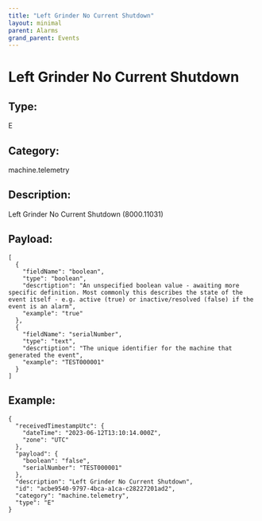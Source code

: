 ```yaml
---
title: "Left Grinder No Current Shutdown"
layout: minimal
parent: Alarms
grand_parent: Events
---
```


# Left Grinder No Current Shutdown

## Type:

E

## Category:

machine.telemetry

## Description: 

Left Grinder No Current Shutdown (8000.11031)

## Payload:

```
[
  {
    "fieldName": "boolean",
    "type": "boolean",
    "descrtiption": "An unspecified boolean value - awaiting more specific definition. Most commonly this describes the state of the event itself - e.g. active (true) or inactive/resolved (false) if the event is an alarm",
    "example": "true"
  },
  {
    "fieldName": "serialNumber",
    "type": "text",
    "descrtiption": "The unique identifier for the machine that generated the event",
    "example": "TEST000001"
  }
]
```

## Example:

```
{
  "receivedTimestampUtc": {
    "dateTime": "2023-06-12T13:10:14.000Z",
    "zone": "UTC"
  },
  "payload": {
    "boolean": "false",
    "serialNumber": "TEST000001"
  },
  "description": "Left Grinder No Current Shutdown",
  "id": "acbe9540-9797-4bca-a1ca-c28227201ad2",
  "category": "machine.telemetry",
  "type": "E"
}
```
